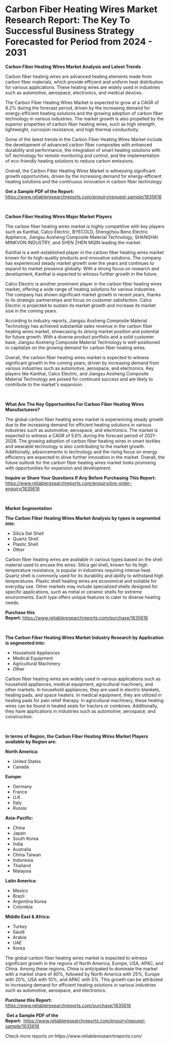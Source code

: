 <p><h1>Carbon Fiber Heating Wires Market Research Report: The Key To Successful Business Strategy Forecasted for Period from 2024 - 2031</h1></p><p><strong>Carbon Fiber Heating Wires Market Analysis and Latest Trends</strong></p>
<p><p>Carbon fiber heating wires are advanced heating elements made from carbon fiber materials, which provide efficient and uniform heat distribution for various applications. These heating wires are widely used in industries such as automotive, aerospace, electronics, and medical devices.</p><p>The Carbon Fiber Heating Wires Market is expected to grow at a CAGR of 8.2% during the forecast period, driven by the increasing demand for energy-efficient heating solutions and the growing adoption of carbon fiber technology in various industries. The market growth is also propelled by the superior properties of carbon fiber heating wires, such as high strength, lightweight, corrosion resistance, and high thermal conductivity.</p><p>Some of the latest trends in the Carbon Fiber Heating Wires Market include the development of advanced carbon fiber composites with enhanced durability and performance, the integration of smart heating solutions with IoT technology for remote monitoring and control, and the implementation of eco-friendly heating solutions to reduce carbon emissions.</p><p>Overall, the Carbon Fiber Heating Wires Market is witnessing significant growth opportunities, driven by the increasing demand for energy-efficient heating solutions and the continuous innovation in carbon fiber technology.</p></p>
<p><strong>Get a Sample PDF of the Report:&nbsp;</strong> <a href="https://www.reliableresearchreports.com/enquiry/request-sample/1635616">https://www.reliableresearchreports.com/enquiry/request-sample/1635616</a></p>
<p>&nbsp;</p>
<p><strong>Carbon Fiber Heating Wires Major Market Players</strong></p>
<p><p>The carbon fiber heating wires market is highly competitive with key players such as Kanthal, Calco Electric, BYECOLD, Shengzhou Beno Electric Appliance, Jiangsu Aosheng Composite Material Technology, SHANGHAI MINKVON INDUSTRY, and SHEN ZHEN MQIN leading the market.</p><p>Kanthal is a well-established player in the carbon fiber heating wires market known for its high-quality products and innovative solutions. The company has experienced steady market growth over the years and continues to expand its market presence globally. With a strong focus on research and development, Kanthal is expected to witness further growth in the future.</p><p>Calco Electric is another prominent player in the carbon fiber heating wires market, offering a wide range of heating solutions for various industries. The company has shown significant market growth in recent years, thanks to its strategic partnerships and focus on customer satisfaction. Calco Electric is projected to sustain its market growth and increase its market size in the coming years.</p><p>According to industry reports, Jiangsu Aosheng Composite Material Technology has achieved substantial sales revenue in the carbon fiber heating wires market, showcasing its strong market position and potential for future growth. With a diverse product portfolio and a solid customer base, Jiangsu Aosheng Composite Material Technology is well-positioned to capitalize on the growing demand for carbon fiber heating wires.</p><p>Overall, the carbon fiber heating wires market is expected to witness significant growth in the coming years, driven by increasing demand from various industries such as automotive, aerospace, and electronics. Key players like Kanthal, Calco Electric, and Jiangsu Aosheng Composite Material Technology are poised for continued success and are likely to contribute to the market's expansion.</p></p>
<p>&nbsp;</p>
<p><strong>What Are The Key Opportunities For Carbon Fiber Heating Wires Manufacturers?</strong></p>
<p><p>The global carbon fiber heating wires market is experiencing steady growth due to the increasing demand for efficient heating solutions in various industries such as automotive, aerospace, and electronics. The market is expected to witness a CAGR of 5.6% during the forecast period of 2021-2026. The growing adoption of carbon fiber heating wires in smart textiles and wearable technology is also contributing to the market growth. Additionally, advancements in technology and the rising focus on energy efficiency are expected to drive further innovation in the market. Overall, the future outlook for the carbon fiber heating wires market looks promising with opportunities for expansion and development.</p></p>
<p><strong>Inquire or Share Your Questions If Any Before Purchasing This Report:</strong> <a href="https://www.reliableresearchreports.com/enquiry/pre-order-enquiry/1635616">https://www.reliableresearchreports.com/enquiry/pre-order-enquiry/1635616</a></p>
<p>&nbsp;</p>
<p><strong>Market Segmentation</strong></p>
<p><strong>The Carbon Fiber Heating Wires Market Analysis by types is segmented into:</strong></p>
<p><ul><li>Silica Gel Shell</li><li>Quartz Shell</li><li>Plastic Shell</li><li>Other</li></ul></p>
<p><p>Carbon fiber heating wires are available in various types based on the shell material used to encase the wires. Silica gel shell, known for its high temperature resistance, is popular in industries requiring intense heat. Quartz shell is commonly used for its durability and ability to withstand high temperatures. Plastic shell heating wires are economical and suitable for everyday use. Other markets may include specialized shells designed for specific applications, such as metal or ceramic shells for extreme environments. Each type offers unique features to cater to diverse heating needs.</p></p>
<p><strong>Purchase this Report:&nbsp;</strong><a href="https://www.reliableresearchreports.com/purchase/1635616">https://www.reliableresearchreports.com/purchase/1635616</a></p>
<p>&nbsp;</p>
<p><strong>The Carbon Fiber Heating Wires Market Industry Research by Application is segmented into:</strong></p>
<p><ul><li>Household Appliances</li><li>Medical Equipment</li><li>Agricultural Machinery</li><li>Other</li></ul></p>
<p><p>Carbon fiber heating wires are widely used in various applications such as household appliances, medical equipment, agricultural machinery, and other markets. In household appliances, they are used in electric blankets, heating pads, and space heaters. In medical equipment, they are utilized in heating pads for pain relief therapy. In agricultural machinery, these heating wires can be found in heated seats for tractors or combines. Additionally, they have applications in industries such as automotive, aerospace, and construction.</p></p>
<p>&nbsp;</p>
<p><strong>In terms of Region, the Carbon Fiber Heating Wires Market Players available by Region are:</strong></p>
<p>
    <p> <strong> North America: </strong>
        <ul>
            <li>United States</li>
            <li>Canada</li>
        </ul>
        </p> 
    <p> <strong> Europe: </strong>
        <ul>
            <li>Germany</li>
            <li>France</li>
            <li>U.K.</li>
            <li>Italy</li>
            <li>Russia</li>
        </ul>
        </p> 
    <p> <strong> Asia-Pacific: </strong>
        <ul>
            <li>China</li>
            <li>Japan</li>
            <li>South Korea</li>
            <li>India</li>
            <li>Australia</li>
            <li>China Taiwan</li>
            <li>Indonesia</li>
            <li>Thailand</li>
            <li>Malaysia</li>
        </ul>
        </p> 
    <p> <strong> Latin America: </strong>
        <ul>
            <li>Mexico</li>
            <li>Brazil</li>
            <li>Argentina Korea</li>
            <li>Colombia</li>
        </ul>
        </p> 
    <p> <strong> Middle East & Africa: </strong>
        <ul>
            <li>Turkey</li>
            <li>Saudi</li>
            <li>Arabia</li>
            <li>UAE</li>
            <li>Korea</li>
        </ul>
    </p>
    </p>
<p><p>The global carbon fiber heating wires market is expected to witness significant growth in the regions of North America, Europe, USA, APAC, and China. Among these regions, China is anticipated to dominate the market with a market share of 40%, followed by North America with 25%, Europe with 20%, USA with 10%, and APAC with 5%. This growth can be attributed to increasing demand for efficient heating solutions in various industries such as automotive, aerospace, and electronics.</p></p>
<p><strong>Purchase this Report: </strong><a href="https://www.reliableresearchreports.com/purchase/1635616">https://www.reliableresearchreports.com/purchase/1635616</a></p>
<p>&nbsp;<strong>Get a Sample PDF of the Report:&nbsp;&nbsp;</strong><a href="https://www.reliableresearchreports.com/enquiry/request-sample/1635616">https://www.reliableresearchreports.com/enquiry/request-sample/1635616</a></p>
<p><strong></strong></p>
<p>Check more reports on https://www.reliableresearchreports.com/</p>